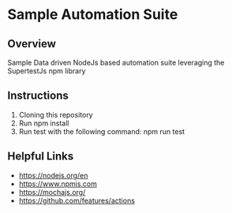 # Sample Automation Suite

## Overview

Sample Data driven NodeJs based automation suite leveraging the SupertestJs npm library

## Instructions

1. Cloning this repository
2. Run npm install
3. Run test with the following command: npm run test

## Helpful Links

- https://nodejs.org/en
- https://www.npmjs.com
- https://mochajs.org/
- https://github.com/features/actions
